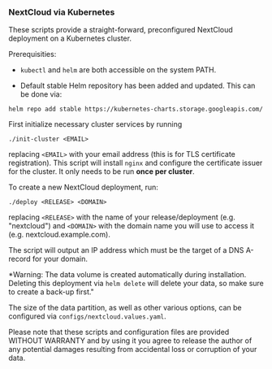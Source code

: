 ### NextCloud via Kubernetes

These scripts provide a straight-forward, preconfigured NextCloud deployment on a Kubernetes cluster.

Prerequisities:

- `kubectl` and `helm` are both accessible on the system PATH.

- Default stable Helm repository has been added and updated. This can be done via:

`helm repo add stable https://kubernetes-charts.storage.googleapis.com/`

First initialize necessary cluster services by running

`./init-cluster <EMAIL>`

replacing `<EMAIL>` with your email address (this is for TLS certificate registration). This script will install `nginx` and configure the certificate issuer for the cluster. It only needs to be run **once per cluster**.

To create a new NextCloud deployment, run:

`./deploy <RELEASE> <DOMAIN>`

replacing `<RELEASE>` with the name of your release/deployment (e.g. "nextcloud") and `<DOMAIN>` with the domain name you will use to access it (e.g. nextcloud.example.com).

The script will output an IP address which must be the target of a DNS A-record for your domain.

*Warning: The data volume is created automatically during installation. Deleting this deployment via `helm delete` will delete your data, so make sure to create a back-up first."

The size of the data partition, as well as other various options, can be configured via `configs/nextcloud.values.yaml`.

Please note that these scripts and configuration files are provided WITHOUT WARRANTY and by using it you agree to release the author of any potential damages resulting from accidental loss or corruption of your data.
